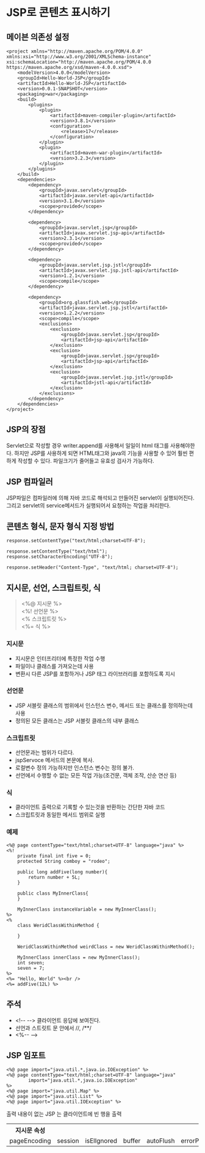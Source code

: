 # JSP로 콘텐츠 표시하기
## 메이븐 의존성 설정
~~~
<project xmlns="http://maven.apache.org/POM/4.0.0" xmlns:xsi="http://www.w3.org/2001/XMLSchema-instance" xsi:schemaLocation="http://maven.apache.org/POM/4.0.0 https://maven.apache.org/xsd/maven-4.0.0.xsd">
	<modelVersion>4.0.0</modelVersion>
	<groupId>Hello-World-JSP</groupId>
	<artifactId>Hello-World-JSP</artifactId>
	<version>0.0.1-SNAPSHOT</version>
	<packaging>war</packaging>
	<build>
		<plugins>
			<plugin>
				<artifactId>maven-compiler-plugin</artifactId>
				<version>3.8.1</version>
				<configuration>
					<release>17</release>
				</configuration>
			</plugin>
			<plugin>
				<artifactId>maven-war-plugin</artifactId>
				<version>3.2.3</version>
			</plugin>
		</plugins>
	</build>
	<dependencies>
		<dependency>
			<groupId>javax.servlet</groupId>
			<artifactId>javax.servlet-api</artifactId>
			<version>3.1.0</version>
			<scope>provided</scope>
		</dependency>
	
		<dependency>
			<groupId>javax.servlet.jsp</groupId>
			<artifactId>javax.servlet.jsp-api</artifactId>
			<version>2.3.1</version>
			<scope>provided</scope>
		</dependency>

		<dependency>
			<groupId>javax.servlet.jsp.jstl</groupId>
			<artifactId>javax.servlet.jsp.jstl-api</artifactId>
			<version>1.2.1</version>
			<scope>compile</scope>
		</dependency>

		<dependency>
			<groupId>org.glassfish.web</groupId>
			<artifactId>javax.servlet.jsp.jstl</artifactId>
			<version>1.2.2</version>
			<scope>compile</scope>
			<exclusions>
				<exclusion>
					<groupId>javax.servlet.jsp</groupId>
					<artifactId>jsp-api</artifactId>
				</exclusion>
				<exclusion>
					<groupId>javax.servlet.jsp</groupId>
					<artifactId>jsp-api</artifactId>
				</exclusion>
				<exclusion>
					<groupId>javax.servlet.jsp.jstl</groupId>
					<artifactId>jstl-api</artifactId>
				</exclusion>
			</exclusions>
		</dependency>
	</dependencies>
</project>
~~~
## JSP의 장점
Servlet으로 작성할 경우 writer.append를 사용해서 일일이 html 태그를 사용해야한다. 하지만 JSP를 사용하게 되면 HTML태그와 java의 기능을 사용할 수 있어 훨씬 편하게 작성할 수 있다.
파일크기가 줄어들고 유효성 검사가 가능하다.
## JSP 컴파일러
JSP파일은 컴파일러에 의해 자바 코드로 해석되고 만들어진 servlet이 실행되어진다. 그리고 servlet의 service메서드가 실행되어서 요청하는 작업을 처리한다.
## 콘텐츠 형식, 문자 형식 지정 방법
```
response.setContentType("text/html;charset=UTF-8");

response.setContentType("text/html");
response.setCharacterEncoding("UTF-8");

response.setHeader("Content-Type", "text/html; charset=UTF-8");
```
## 지시문, 선언, 스크립트릿, 식
> <%@ 지시문 %>   
> <%! 선언문 %>   
> <% 스크립트릿 %>   
> <%= 식 %>   
### 지시문
- 지시문은 인터프리터에 특정한 작업 수행
- 파일이나 클래스를 가져오는데 사용 
- 변환시 다른 JSP를 포함하거나 JSP 태그 라이브러리를 포함하도록 지시
### 선언문
- JSP 서블릿 클래스의 범위에서 인스턴스 변수, 메서드 또는 클래스를 정의하는데 사용
- 정의된 모든 클래스는 JSP 서블릿 클래스의 내부 클래스
### 스크립트릿
- 선언문과는 범위가 다르다.
- jspServoce 메서드의 본문에 복사.
- 로컬변수 정의 가능하지만 인스턴스 변수는 정의 불가.
- 선언에서 수행할 수 없는 모든 작업 가능(조건문, 객체 조작, 산순 연산 등)
### 식 
- 클라이언트 출력으로 기록할 수 있는것을 반환하는 간단한 자바 코드
- 스크립트릿과 동일한 메서드 범위로 실행
### 예제
```
<%@ page contentType="text/html;charset=UTF-8" language="java" %>
<%!
	private final int five = 0;
	protected String comboy = "rodeo";
	
	public long addFive(long number){
		return number + 5L;
	}
	
	public class MyInnerClass{
	}
	
	MyInnerClass instanceVariable = new MyInnerClass();
%>
<%
	class WeridClassWithinMethod {
	
	}

	WeridClassWithinMethod weirdClass = new WeridClassWithinMethod();
	
	MyInnerClass innerClass = new MyInnerClass();
	int seven;
	seven = 7;
%>
<%= "Hello, World" %><br />
<%= addFive(12L) %>
```
## 주석
- \<!-- -->  클라이언트 응답에 보여진다.
- 선언과 스트릿트 문 안에서 //, /**/
- <%-- -->
## JSP 임포트
```
<%@ page import="java.util.*,java.io.IOException" %>
<%@ page contentType="text/html;charset=UTF-8" language="java"
		import="java.util.*,java.io.IOException" 
%>
<%@ page import="java.util.Map" %>
<%@ page import="java.util.List" %>
<%@ page import="java.util.IOException" %>
```
출력 내용이 없는 JSP 는 클라이언트에 빈 행을 출력
<table>
<tr>
	<th>지시문 속성</th>
</tr>
<tr>
	<td>pageEncoding</td>
	<td>session</td>
	<td>isElIgnored</td>
	<td>buffer</td>
	<td>autoFlush</td>
	<td>errorPage</td>
	<td>isErrorPage</td>
	<td>isThreadSafe</td>
	<td>extends</td>
</tr>
</table>